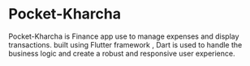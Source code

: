 # Pocket-Kharcha
  Pocket-Kharcha is Finance app use to manage expenses and display transactions. built using Flutter framework , Dart is used to handle the business logic and create a robust and responsive user experience. 
